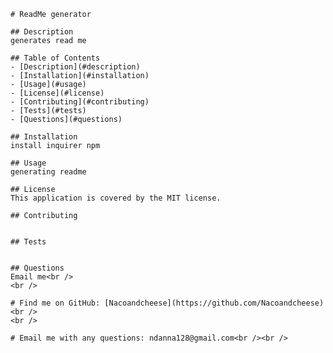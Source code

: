 
    # ReadMe generator
    
    ## Description
    generates read me

    ## Table of Contents
    - [Description](#description)
    - [Installation](#installation)
    - [Usage](#usage)
    - [License](#license)
    - [Contributing](#contributing)
    - [Tests](#tests)
    - [Questions](#questions)

    ## Installation
    install inquirer npm

    ## Usage
    generating readme

    ## License
    This application is covered by the MIT license.

    ## Contributing
    

    ## Tests
    

    ## Questions
    Email me<br />
    <br />

    # Find me on GitHub: [Nacoandcheese](https://github.com/Nacoandcheese)<br />
    <br />

    # Email me with any questions: ndanna128@gmail.com<br /><br />
    
